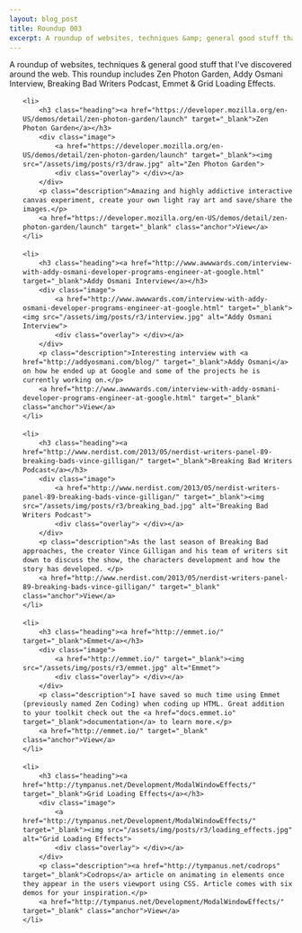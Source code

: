 ```yaml
---
layout: blog_post
title: Roundup 003
excerpt: A roundup of websites, techniques &amp; general good stuff that I've discovered around the web. This roundup includes Zen Photon Garden, Addy Osmani Interview, Breaking Bad Writers Podcast, Emmet &amp; Grid Loading Effects.
---
```

<p class="intro">A roundup of websites, techniques &amp; general good stuff that I've discovered around the web. This roundup includes Zen Photon Garden, Addy Osmani Interview, Breaking Bad Writers Podcast, Emmet &amp; Grid Loading Effects.</p>

<ul>
	
	<li>
		<h3 class="heading"><a href="https://developer.mozilla.org/en-US/demos/detail/zen-photon-garden/launch" target="_blank">Zen Photon Garden</a></h3>
		<div class="image">
			<a href="https://developer.mozilla.org/en-US/demos/detail/zen-photon-garden/launch" target="_blank"><img src="/assets/img/posts/r3/draw.jpg" alt="Zen Photon Garden">
			<div class="overlay"> </div></a>
		</div>
		<p class="description">Amazing and highly addictive interactive canvas experiment, create your own light ray art and save/share the images.</p>
		<a href="https://developer.mozilla.org/en-US/demos/detail/zen-photon-garden/launch" target="_blank" class="anchor">View</a>
	</li>

	<li>
		<h3 class="heading"><a href="http://www.awwwards.com/interview-with-addy-osmani-developer-programs-engineer-at-google.html" target="_blank">Addy Osmani Interview</a></h3>
		<div class="image">
			<a href="http://www.awwwards.com/interview-with-addy-osmani-developer-programs-engineer-at-google.html" target="_blank"><img src="/assets/img/posts/r3/interview.jpg" alt="Addy Osmani Interview">
			<div class="overlay"> </div></a>
		</div>
		<p class="description">Interesting interview with <a href="http://addyosmani.com/blog/" target="_blank">Addy Osmani</a> on how he ended up at Google and some of the projects he is currently working on.</p>
		<a href="http://www.awwwards.com/interview-with-addy-osmani-developer-programs-engineer-at-google.html" target="_blank" class="anchor">View</a>
	</li>

	<li>
		<h3 class="heading"><a href="http://www.nerdist.com/2013/05/nerdist-writers-panel-89-breaking-bads-vince-gilligan/" target="_blank">Breaking Bad Writers Podcast</a></h3>
		<div class="image">
			<a href="http://www.nerdist.com/2013/05/nerdist-writers-panel-89-breaking-bads-vince-gilligan/" target="_blank"><img src="/assets/img/posts/r3/breaking_bad.jpg" alt="Breaking Bad Writers Podcast">
			<div class="overlay"> </div></a>
		</div>
		<p class="description">As the last season of Breaking Bad approaches, the creator Vince Gilligan and his team of writers sit down to discuss the show, the characters development and how the story has developed. </p>
		<a href="http://www.nerdist.com/2013/05/nerdist-writers-panel-89-breaking-bads-vince-gilligan/" target="_blank" class="anchor">View</a>
	</li>

	<li>
		<h3 class="heading"><a href="http://emmet.io/" target="_blank">Emmet</a></h3>
		<div class="image">
			<a href="http://emmet.io/" target="_blank"><img src="/assets/img/posts/r3/emmet.jpg" alt="Emmet">
			<div class="overlay"> </div></a>
		</div>
		<p class="description">I have saved so much time using Emmet (previously named Zen Coding) when coding up HTML. Great addition to your toolkit check out the <a href="docs.emmet.io" target="_blank">documentation</a> to learn more.</p>
		<a href="http://emmet.io/" target="_blank" class="anchor">View</a>
	</li>

	<li>
		<h3 class="heading"><a href="http://tympanus.net/Development/ModalWindowEffects/" target="_blank">Grid Loading Effects</a></h3>
		<div class="image">
			<a href="http://tympanus.net/Development/ModalWindowEffects/" target="_blank"><img src="/assets/img/posts/r3/loading_effects.jpg" alt="Grid Loading Effects">
			<div class="overlay"> </div></a>
		</div>
		<p class="description"><a href="http://tympanus.net/codrops" target="_blank">Codrops</a> article on animating in elements once they appear in the users viewport using CSS. Article comes with six demos for your inspiration.</p>
		<a href="http://tympanus.net/Development/ModalWindowEffects/" target="_blank" class="anchor">View</a>
	</li>
	
	
</ul>